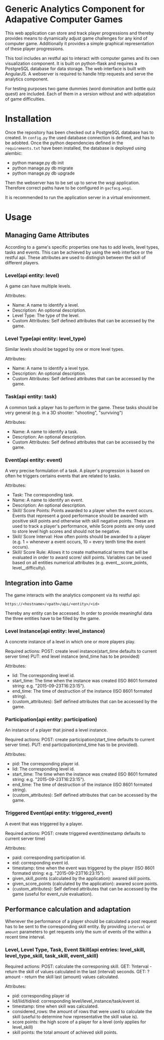 Generic Analytics Component for Adapative Computer Games
========================================================

This web application can store and track player progressions and thereby provides means to dynamically adjust game challenges for any kind of computer game.
Additionally it provides a simple graphical representation of these player progressions.

This tool includes an restful api to interact with computer games and its own visualization component.
It is built on python-flask and requires a PostgreSQL database for data storage.
The web interface is built with AngularJS.
A webserver is required to handle http requests and serve the analytics component.

For testing purposes two game dummies (word domination and bottle quiz quest) are included.
Each of them in a version without and with adpatation of game difficulties.

# Installation

Once the repository has been checked out a PostgreSQL database has to created. 
In `config.py` the used database connection is defined, and has to be adobted. 
Once the python dependencies defined in the `requirements.txt` have been installed,
the database is deployed using alembic:

- python manage.py db init
- python manage.py db migrate
- python manage.py db upgrade

Then the webserver has to be set up to serve the wsgi application.
Therefore correct paths have to be configured in `gacfacg.wsgi`.

It is recommended to run the application server in a virtual environment.


# Usage

## Managing Game Attributes

According to a game's specific properties one has to add levels, level types, tasks and events. 
This can be achieved by using the web interface or the restful api.
These attributes are used to distingish between the skill of different players.

### Level(api entity: level)

A game can have multiple levels. 

Attributes:
- Name: A name to identify a level.
- Description: An optional description.
- Level Type: The type of the level.
- Custom Attributes: Self defined attributes that can be accessed by the game.

### Level Type(api entity: level_type)

Similar levels should be tagged by one or more level types.

Attributes:
- Name: A name to identify a level type.
- Description: An optional description.
- Custom Attributes: Self defined attributes that can be accessed by the game.

### Task(api entity: task)

A common task a player has to perform in the game. These tasks should be very general (e.g. in a 3D shooter: "shooting", "surviving")

Attributes:
- Name: A name to identify a task.
- Description: An optional description.
- Custom Attributes: Self defined attributes that can be accessed by the game.

### Event(api entity: event)

A very precise formulation of a task. A player's progression is based on often he triggers certains events that are related to tasks.

Attributes:
- Task: The corresponding task.
- Name: A name to identify an event.
- Description: An optional description.
- Skill/ Score Points: Points awarded to a player when the event occurs. Events that represent a good performance should be awarded with positive skill points and otherwise with skill negative points. These are used to track a player's performance, while Score points are only used to store level high scores and should not be negative.
- Skill/ Score Interval: How often points should be awarded to a player (e.g. 1 = whenever a event occurs, 10 = every tenth time the event occurs).
- Skill/ Score Rule: Allows it to create mathematical terms that will be evaluated in order to award score/ skill points. Variables can be used based on all entities numerical attributes (e.g. event__score_points, level__difficulty).


## Integration into Game

The game interacts with the analytics component via its restful api:

`https://<hostname>/<path>/api/<entity>/<id>`

Thereby any entity can be accessed. In order to provide meaningful data the three entities have to be filled by the game.

### Level Instance(api entity: level_instance)

A concrete instance of a level in which one or more players play.

Required actions:
POST: create level instance(start_time defaults to current server time)
PUT: end level instance (end_time has to be provided) 

Attributes:
- lid: The corresponding level id.
- start_time: The time when the instance was created (ISO 8601 formated string: e.g. "2015-09-23T16:23:15").
- end_time: The time of destruction of the instance (ISO 8601 formated string).
- (custom_attributes): Self defined attributes that can be accessed by the game.

### Participation(api entity: participation)

An instance of a player that joined a level instance.

Required actions:
POST: create participation(start_time defaults to current server time).
PUT: end participation(end_time has to be provided).

Attributes:
- pid: The corresponding player id.
- lid: The corresponding level id.
- start_time: The time when the instance was created (ISO 8601 formated string: e.g. "2015-09-23T16:23:15").
- end_time: The time of destruction of the instance (ISO 8601 formated string).
- (custom_attributes): Self defined attributes that can be accessed by the game.

### Triggered Event(api entity: triggered_event)

A event that was triggered by a player.

Required actions:
POST: create triggered event(timestamp defaults to current server time)

Attributes:
- paid: corresponding participation id.
- eid: corresponding event id.
- timestamp: time when the event was triggered by the player (ISO 8601 formated string: e.g. "2015-09-23T16:23:15").
- given_skill_points (calculated by the application): awared skill points.
- given_score_points (calculated by the application): awared score points.
- (custom_attributes): Self defined attributes that can be accessed by the game (useful for event_rule evaluation).


## Performance calculation and adaptation

Whenever the performance of a player should be calculated a post request has to be sent to the corresponding skill entity.
By providing `interval` or `amount` parameters to get requests only the sum of events of the within a recent time interval.

### Level, Level Type, Task, Event Skill(api entries: level_skill, level_type_skill, task_skill, event_skill)

Required actions:
POST: calculate the corresponing skill.
GET: ?interval - return the skill of values calculated in the last (interval) seconds.
GET: ?amount   - return the skill last (amount) values calculated.

Attributes:
- pid: corresponding player id
- lid/liid/tid/eid: corresponding level/level_instance/task/event id.
- timestamp: time when skill was calculated.
- considered_rows: the amount of rows that were used to calculate the skill (useful to determine how representative the skill value is).
- score points: the high score of a player for a level (only applies for level_skill)
- skill points: the total amount of achieved skill points.
